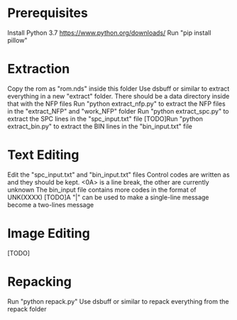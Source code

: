 # Prerequisites
Install Python 3.7 https://www.python.org/downloads/
Run "pip install pillow"

# Extraction
Copy the rom as "rom.nds" inside this folder
Use dsbuff or similar to extract everything in a new "extract" folder. There should be a data directory inside that with the NFP files
Run "python extract_nfp.py" to extract the NFP files in the "extract_NFP" and "work_NFP" folder
Run "python extract_spc.py" to extract the SPC lines in the "spc_input.txt" file
[TODO]Run "python extract_bin.py" to extract the BIN lines in the "bin_input.txt" file

# Text Editing
Edit the "spc_input.txt" and "bin_input.txt" files
Control codes are written as <XX> and they should be kept. <0A> is a line break, the other are currently unknown
The bin_input file contains more codes in the format of UNK(XXXX)
[TODO]A "|" can be used to make a single-line message become a two-lines message

# Image Editing
[TODO]

# Repacking
Run "python repack.py"
Use dsbuff or similar to repack everything from the repack folder
